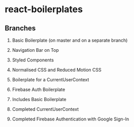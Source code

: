 # react-boilerplates

## Branches

1. Basic Boilerplate (on master and on a separate branch)
  1. Navigation Bar on Top
  2. Styled Components
  3. Normalised CSS and Reduced Motion CSS
  4. Boilerplate for a CurrentUserContext

2. Firebase Auth Boilerplate
  1. Includes Basic Boilerplate
  2. Completed CurrentUserContext
  3. Completed Firebase Authentication with Google Sign-In  
